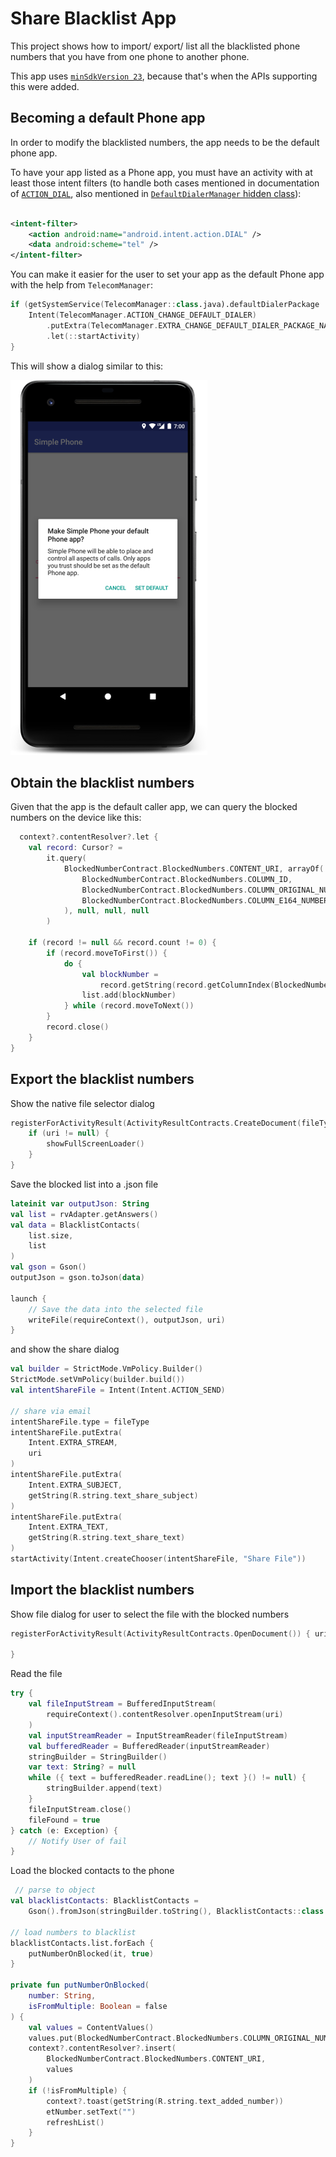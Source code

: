 # Share Blacklist App

This project shows how to import/ export/ list all the blacklisted phone numbers that you have from
one phone to another phone.

This app uses [`minSdkVersion 23`](app/build.gradle), because that's when the APIs supporting this
were added.

## Becoming a default Phone app

In order to modify the blacklisted numbers, the app needs to be the default phone app.

To have your app listed as a Phone app, you must have an activity with at least those intent
filters (to handle both cases mentioned in documentation of [`ACTION_DIAL`][1], also mentioned
in [`DefaultDialerManager` hidden class][2]):

```xml

<intent-filter>
    <action android:name="android.intent.action.DIAL" />
    <data android:scheme="tel" />
</intent-filter>
```

You can make it easier for the user to set your app as the default Phone app with the help
from `TelecomManager`:

```kotlin
if (getSystemService(TelecomManager::class.java).defaultDialerPackage != packageName) {
    Intent(TelecomManager.ACTION_CHANGE_DEFAULT_DIALER)
        .putExtra(TelecomManager.EXTRA_CHANGE_DEFAULT_DIALER_PACKAGE_NAME, packageName)
        .let(::startActivity)
}
```

This will show a dialog similar to this:

[![change default dialer dialog][4]][4]

## Obtain the blacklist numbers

Given that the app is the default caller app, we can query the blocked numbers on the device like
this:

```kotlin
  context?.contentResolver?.let {
    val record: Cursor? =
        it.query(
            BlockedNumberContract.BlockedNumbers.CONTENT_URI, arrayOf(
                BlockedNumberContract.BlockedNumbers.COLUMN_ID,
                BlockedNumberContract.BlockedNumbers.COLUMN_ORIGINAL_NUMBER,
                BlockedNumberContract.BlockedNumbers.COLUMN_E164_NUMBER
            ), null, null, null
        )

    if (record != null && record.count != 0) {
        if (record.moveToFirst()) {
            do {
                val blockNumber =
                    record.getString(record.getColumnIndex(BlockedNumberContract.BlockedNumbers.COLUMN_ORIGINAL_NUMBER))
                list.add(blockNumber)
            } while (record.moveToNext())
        }
        record.close()
    }
}
```

## Export the blacklist numbers

Show the native file selector dialog

```kotlin
registerForActivityResult(ActivityResultContracts.CreateDocument(fileType)) { uri ->
    if (uri != null) {
        showFullScreenLoader()
    }
}

```

Save the blocked list into a .json file

```kotlin
lateinit var outputJson: String
val list = rvAdapter.getAnswers()
val data = BlacklistContacts(
    list.size,
    list
)
val gson = Gson()
outputJson = gson.toJson(data)

launch {
    // Save the data into the selected file
    writeFile(requireContext(), outputJson, uri)
}

```

and show the share dialog

```kotlin
val builder = StrictMode.VmPolicy.Builder()
StrictMode.setVmPolicy(builder.build())
val intentShareFile = Intent(Intent.ACTION_SEND)

// share via email
intentShareFile.type = fileType
intentShareFile.putExtra(
    Intent.EXTRA_STREAM,
    uri
)
intentShareFile.putExtra(
    Intent.EXTRA_SUBJECT,
    getString(R.string.text_share_subject)
)
intentShareFile.putExtra(
    Intent.EXTRA_TEXT,
    getString(R.string.text_share_text)
)
startActivity(Intent.createChooser(intentShareFile, "Share File"))
```

## Import the blacklist numbers

Show file dialog for user to select the file with the blocked numbers

```kotlin
registerForActivityResult(ActivityResultContracts.OpenDocument()) { uri ->

}

```

Read the file

```kotlin
try {
    val fileInputStream = BufferedInputStream(
        requireContext().contentResolver.openInputStream(uri)
    )
    val inputStreamReader = InputStreamReader(fileInputStream)
    val bufferedReader = BufferedReader(inputStreamReader)
    stringBuilder = StringBuilder()
    var text: String? = null
    while ({ text = bufferedReader.readLine(); text }() != null) {
        stringBuilder.append(text)
    }
    fileInputStream.close()
    fileFound = true
} catch (e: Exception) {
    // Notify User of fail
}
```

Load the blocked contacts to the phone

```kotlin
 // parse to object
val blacklistContacts: BlacklistContacts =
    Gson().fromJson(stringBuilder.toString(), BlacklistContacts::class.java)

// load numbers to blacklist
blacklistContacts.list.forEach {
    putNumberOnBlocked(it, true)
}

private fun putNumberOnBlocked(
    number: String,
    isFromMultiple: Boolean = false
) {
    val values = ContentValues()
    values.put(BlockedNumberContract.BlockedNumbers.COLUMN_ORIGINAL_NUMBER, number)
    context?.contentResolver?.insert(
        BlockedNumberContract.BlockedNumbers.CONTENT_URI,
        values
    )
    if (!isFromMultiple) {
        context?.toast(getString(R.string.text_added_number))
        etNumber.setText("")
        refreshList()
    }
}
```

[1]: https://developer.android.com/reference/android/content/Intent.html#ACTION_DIAL

[2]: https://android.googlesource.com/platform/frameworks/base/+/master/telecomm/java/android/telecom/DefaultDialerManager.java#144

[4]: docs/dialog.png
